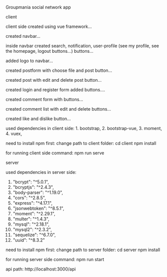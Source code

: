 Groupmania social network app


client

client side created using vue framework...

created navbar...

inside navbar created search, notification, user-profile (see my profile, see the homepage, logout buttons...) buttons...

added logo to navbar...

created postform with choose file and post button...

created post with edit and delete post button...

created login and register form added buttons....

created comment form with buttons...

created comment list with edit and delete buttons...

created like and dislike button...

used dependencies in client side:
    1. bootstrap,
    2. bootstrap-vue,
    3. moment,
    4. vuex,

need to install npm first:
    change path to client folder: cd client
    npm install

for running client side command:
    npm run serve



server

used dependencies in server side:
   1. "bcrypt": "^5.0.1",
   2. "bcryptjs": "^2.4.3",
   3. "body-parser": "^1.19.0",
   4. "cors": "^2.8.5",
   5. "express": "^4.17.1",
   6. "jsonwebtoken": "^8.5.1",
   7. "moment": "^2.29.1",
   8. "multer": "^1.4.3",
   9. "mysql": "^2.18.1",
   10. "mysql2": "^2.3.2",
   11. "sequelize": "^6.7.0",
   12. "uuid": "^8.3.2"

need to install npm first:
    change path to server folder: cd server
    npm install

for running server side command:
    npm run start

api path:
     http://localhost:3000/api






